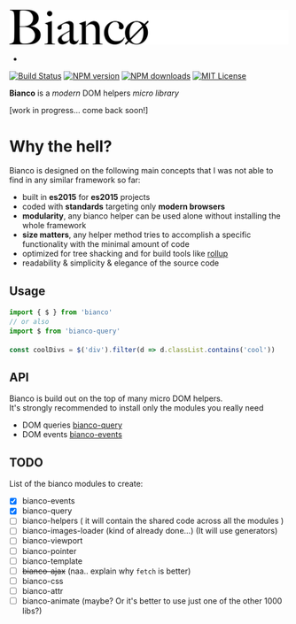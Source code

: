 ![Logo bianco](logo-bianco.png)

-
[![Build Status][travis-image]][travis-url]
[![NPM version][npm-version-image]][npm-url]
[![NPM downloads][npm-downloads-image]][npm-url]
[![MIT License][license-image]][license-url]

__Bianco__ is a _modern_ DOM helpers _micro library_

[work in progress... come back soon!]

# Why the hell?

Bianco is designed on the following main concepts that I was not able to find
in any similar framework so far:

- built in __es2015__ for __es2015__ projects
- coded with __standards__ targeting only __modern browsers__
- __modularity__, any bianco helper can be used alone without installing the whole framework
- __size matters__, any helper method tries to accomplish a specific functionality with the minimal amount of code
- optimized for tree shacking and for build tools like [rollup](https://github.com/rollup/rollup)
- readability & simplicity & elegance of the source code

## Usage

```js
import { $ } from 'bianco'
// or also
import $ from 'bianco-query'

const coolDivs = $('div').filter(d => d.classList.contains('cool'))
```

## API

Bianco is build out on the top of many micro DOM helpers.<br>
It's strongly recommended to install only the modules you really need

- DOM queries [bianco-query](https://github.com/biancojs/query#api)
- DOM events [bianco-events](https://github.com/biancojs/events#api)

## TODO

List of the bianco modules to create:

- [x] bianco-events
- [x] bianco-query
- [ ] bianco-helpers ( it will contain the shared code across all the modules )
- [ ] bianco-images-loader (kind of already done...) (It will use generators)
- [ ] bianco-viewport
- [ ] bianco-pointer
- [ ] bianco-template
- [ ] ~~bianco-ajax~~ (naa.. explain why `fetch` is better)
- [ ] bianco-css
- [ ] bianco-attr
- [ ] bianco-animate (maybe? Or it's better to use just one of the other 1000 libs?)

[travis-image]:https://img.shields.io/travis/biancojs/bianco.svg?style=flat-square
[travis-url]:https://travis-ci.org/biancojs/bianco

[license-image]:http://img.shields.io/badge/license-MIT-000000.svg?style=flat-square
[license-url]:LICENSE.txt

[npm-version-image]:http://img.shields.io/npm/v/bianco.svg?style=flat-square
[npm-downloads-image]:http://img.shields.io/npm/dm/bianco.svg?style=flat-square
[npm-url]:https://npmjs.org/package/bianco
